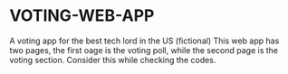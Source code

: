 # VOTING-WEB-APP
A voting app for the best tech lord in the US (fictional)
This web app has two pages, the first oage is the voting poll, while the second page is the voting section. Consider this while checking the codes.

